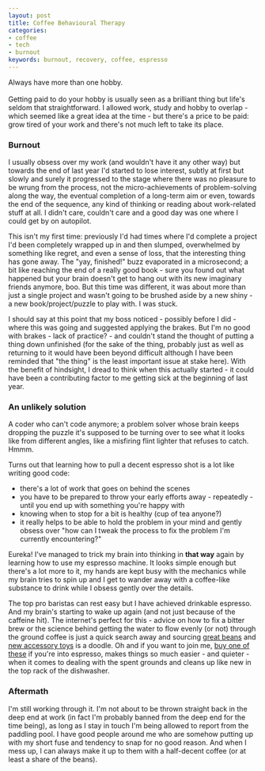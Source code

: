 ```yaml
---
layout: post
title: Coffee Behavioural Therapy
categories: 
- coffee
- tech
- burnout
keywords: burnout, recovery, coffee, espresso
---
```


<div markdown="1" class="intro">
Always have more than one hobby.
<br /><br />
Getting paid to do your hobby is usually seen as a brilliant thing but life's seldom that straightforward. I allowed work, study and hobby to overlap - which seemed like a great idea at the time - but there's a price to be paid: grow tired of your work and there's not much left to take its place.
</div>

### Burnout

I usually obsess over my work (and wouldn't have it any other way) but towards the end of last year I'd started to lose interest, subtly at first but slowly and surely it progressed to the stage where there was no pleasure to be wrung from the process, not the micro-achievements of problem-solving along the way, the eventual completion of a long-term aim or even, towards the end of the sequence, any kind of thinking or reading about work-related stuff at all. I didn't care, couldn't care and a good day was one where I could get by on autopilot.

This isn't my first time: previously I'd had times where I'd complete a project I'd been completely wrapped up in and then slumped, overwhelmed by something like regret, and even a sense of loss, that the interesting thing has gone away. The "yay, finished!" buzz evaporated in a microsecond; a bit like reaching the end of a really good book - sure you found out what happened but your brain doesn't get to hang out with its new imaginary friends anymore, boo. But this time was different, it was about more than just a single project and wasn't going to be brushed aside by a new shiny - a new book/project/puzzle to play with. I was stuck.

I should say at this point that my boss noticed - possibly before I did - where this was going and suggested applying the brakes. But I'm no good with brakes - lack of practice? - and couldn't stand the thought of putting a thing down unfinished (for the sake of the thing, probably just as well as returning to it would have been beyond difficult although I have been reminded that "the thing" is the least important issue at stake here). With the benefit of hindsight, I dread to think when this actually started - it could have been a contributing factor to me getting sick at the beginning of last year.

### An unlikely solution

A coder who can't code anymore; a problem solver whose brain keeps dropping the puzzle it's supposed to be turning over to see what it looks like from different angles, like a misfiring flint lighter that refuses to catch. Hmmm.

Turns out that learning how to pull a decent espresso shot is a lot like writing good code:
* there's a lot of work that goes on behind the scenes
* you have to be prepared to throw your early efforts away - repeatedly - until you end up with something you're happy with
* knowing when to stop for a bit is healthy (cup of tea anyone?)
* it really helps to be able to hold the problem in your mind and gently obsess over "how can I tweak the process to fix the problem I'm currently encountering?"

Eureka! I've managed to trick my brain into thinking in **that way** again by learning how to use my espresso machine. It looks simple enough but there's a lot more to it, my hands are kept busy with the mechanics while my brain tries to spin up and I get to wander away with a coffee-like substance to drink while I obsess gently over the details.

The top pro baristas can rest easy but I have achieved drinkable espresso. And my brain's starting to wake up again (and not just because of the caffeine hit). The internet's perfect for this - advice on how to fix a bitter brew or the science behind getting the water to flow evenly (or not) through the ground coffee is just a quick search away and sourcing [great beans](http://www.hasbean.co.uk/collections/types?q=coffee) and [new accessory toys](http://www.coffeehit.co.uk/barista-tools/c4) is a doodle. Oh and if you want to join me, [buy one of these](http://www.dreamfarm.com/grindenstein/) if you're into espresso, makes things so much easier - and quieter - when it comes to dealing with the spent grounds and cleans up like new in the top rack of the dishwasher.

### Aftermath

I'm still working through it. I'm not about to be thrown straight back in the deep end at work (in fact I'm probably banned from the deep end for the time being), as long as I stay in touch I'm being allowed to report from the paddling pool. I have good people around me who are somehow putting up with my short fuse and tendency to snap for no good reason. And when I mess up, I can always make it up to them with a half-decent coffee (or at least a share of the beans).